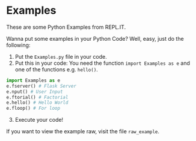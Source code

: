 # Examples
These are some Python Examples from REPL.IT.

Wanna put some examples in your Python Code? Well, easy, just do the following:
1. Put the `Examples.py` file in your code.
2. Put this in your code:
You need the function `import Examples as e` and one of the functions e.g. `hello()`.
```python
import Examples as e
e.fserver() # Flask Server
e.nput() # User Input
e.ftorial() # Factorial
e.hello() # Hello World
e.floop() # For loop
```
3. Execute your code!

If you want to view the example raw, visit the file `raw_example`.

